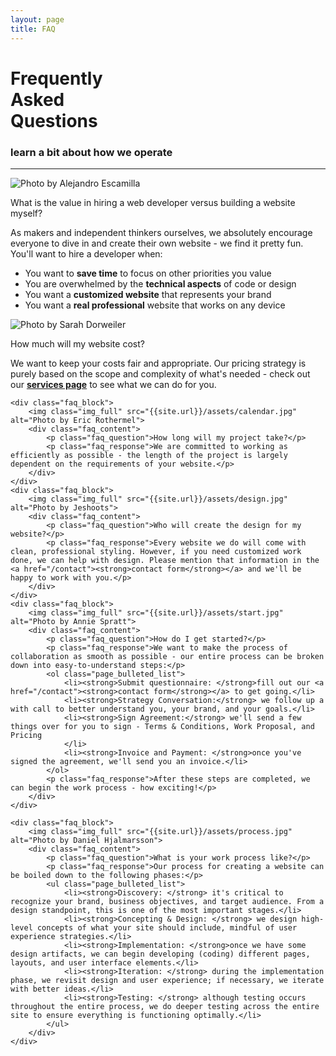 ```yaml
---
layout: page
title: FAQ
---
```

<div class="text_center">
	<h1 class="page_title">Frequently<br>
	<span class="page_title_second">Asked</span><br>
	<span class="page_title_third">Questions</span></h1>
	<h3 class="page_subtitle">learn a bit about how we operate</h3>
	<hr class="divider_red">
</div>
<div class="faq">
	<div class="faq_block">
		<img class="img_full" src="{{site.url}}/assets/value.jpg" alt="Photo by Alejandro Escamilla">
		<div class="faq_content">
			<p class="faq_question">What is the value in hiring a web developer versus building a website myself?</p>
			<p class="faq_response">As makers and independent thinkers ourselves, we absolutely encourage everyone to dive in and create their own website - we find it pretty fun. You'll want to hire a developer when:</p>
			<ul class="page_bulleted_list">
				<li>You want to <strong>save time</strong> to focus on other priorities you value</li>
				<li>You are overwhelmed by the <strong>technical aspects</strong> of code or design</li>
				<li>You want a <strong>customized website</strong> that represents your brand</li>
				<li>You want a <strong>real professional</strong> website that works on any device</li>
			</ul>
		</div>
	</div>
	<div class="faq_block">
		<img class="img_full" src="{{site.url}}/assets/cost.jpg" alt="Photo by Sarah Dorweiler">
		<div class="faq_content">
			<p class="faq_question">How much will my website cost?</p>
			<p class="faq_response">We want to keep your costs fair and appropriate. Our pricing strategy is purely based on the scope and complexity of what's needed - check out our <a href="/services"><strong>services page</strong></a> to see what we can do for you.</p>
		</div>
	</div>
	
	<div class="faq_block">
		<img class="img_full" src="{{site.url}}/assets/calendar.jpg" alt="Photo by Eric Rothermel">
		<div class="faq_content">
			<p class="faq_question">How long will my project take?</p>
			<p class="faq_response">We are committed to working as efficiently as possible - the length of the project is largely dependent on the requirements of your website.</p>
		</div>
	</div>
	<div class="faq_block">
		<img class="img_full" src="{{site.url}}/assets/design.jpg" alt="Photo by Jeshoots">
		<div class="faq_content">
			<p class="faq_question">Who will create the design for my website?</p>
			<p class="faq_response">Every website we do will come with clean, professional styling. However, if you need customized work done, we can help with design. Please mention that information in the <a href="/contact"><strong>contact form</strong></a> and we'll be happy to work with you.</p>
		</div>
	</div>
	<div class="faq_block">
		<img class="img_full" src="{{site.url}}/assets/start.jpg" alt="Photo by Annie Spratt">
		<div class="faq_content">
			<p class="faq_question">How do I get started?</p>
			<p class="faq_response">We want to make the process of collaboration as smooth as possible - our entire process can be broken down into easy-to-understand steps:</p>
			<ol class="page_bulleted_list">
				<li><strong>Submit questionnaire: </strong>fill out our <a href="/contact"><strong>contact form</strong></a> to get going.</li>
				<li><strong>Strategy Conversation:</strong> we follow up a with call to better understand you, your brand, and your goals.</li>
				<li><strong>Sign Agreement:</strong> we'll send a few things over for you to sign - Terms & Conditions, Work Proposal, and Pricing
				</li>
				<li><strong>Invoice and Payment: </strong>once you've signed the agreement, we'll send you an invoice.</li>
			</ol>
			<p class="faq_response">After these steps are completed, we can begin the work process - how exciting!</p>
		</div>
	</div>

	<div class="faq_block">
		<img class="img_full" src="{{site.url}}/assets/process.jpg" alt="Photo by Daniel Hjalmarsson">
		<div class="faq_content">
			<p class="faq_question">What is your work process like?</p>
			<p class="faq_response">Our process for creating a website can be boiled down to the following phases:</p>
			<ul class="page_bulleted_list">
				<li><strong>Discovery: </strong> it's critical to recognize your brand, business objectives, and target audience. From a design standpoint, this is one of the most important stages.</li>
				<li><strong>Concepting & Design: </strong> we design high-level concepts of what your site should include, mindful of user experience strategies.</li>
				<li><strong>Implementation: </strong>once we have some design artifacts, we can begin developing (coding) different pages, layouts, and user interface elements.</li>
				<li><strong>Iteration: </strong> during the implementation phase, we revisit design and user experience; if necessary, we iterate with better ideas.</li>
				<li><strong>Testing: </strong> although testing occurs throughout the entire process, we do deeper testing across the entire site to ensure everything is functioning optimally.</li>
			</ul>
		</div>
	</div>
</div>